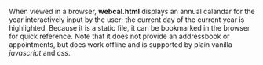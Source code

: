 When viewed in a browser, **webcal.html** displays an annual calandar for the year interactively input by the user; the current day of the current year is highlighted.
Because it is a static file, it can be bookmarked in the browser for quick reference.
Note that it does not provide an addressbook or appointments, but does work offline and
is supported by plain vanilla *javascript* and *css*.
